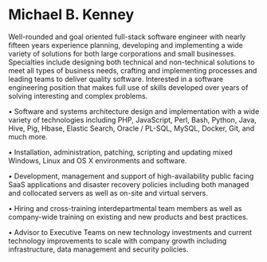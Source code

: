 Michael B. Kenney
=================

Well-rounded and goal oriented full-stack software engineer with nearly fifteen
years experience planning, developing and implementing a wide variety of solutions
for both large corporations and small businesses.  Specialties include designing
both technical and non-technical solutions to meet all types of business needs,
crafting and implementing processes and leading teams to deliver quality software.
Interested in a software engineering position that makes full use of skills developed
over years of solving interesting and complex problems.

• Software and systems architecture design and implementation with a wide variety
of technologies including PHP, JavaScript, Perl, Bash, Python, Java, Hive, Pig,
Hbase, Elastic Search, Oracle / PL-SQL, MySQL, Docker, Git, and much more.

• Installation, administration, patching, scripting and updating mixed Windows,
Linux and OS X environments and software.

• Development, management and support of high-availability public facing SaaS
applications and disaster recovery policies including both managed and collocated
servers as well as on-site and virtual servers.

• Hiring and cross-training interdepartmental team members as well as company-wide
training on existing and new products and best practices.

• Advisor to Executive Teams on new technology investments and current technology
improvements to scale with company growth including infrastructure, data management
and security policies.
